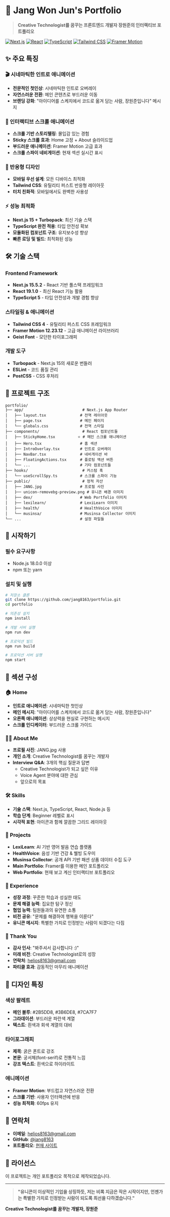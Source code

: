 # 🚀 Jang Won Jun's Portfolio

> **Creative Technologist를 꿈꾸는 프론트엔드 개발자 장원준의 인터랙티브 포트폴리오**

[![Next.js](https://img.shields.io/badge/Next.js-15.5.2-black?style=flat-square&logo=next.js)](https://nextjs.org/)
[![React](https://img.shields.io/badge/React-19.1.0-blue?style=flat-square&logo=react)](https://reactjs.org/)
[![TypeScript](https://img.shields.io/badge/TypeScript-5-blue?style=flat-square&logo=typescript)](https://www.typescriptlang.org/)
[![Tailwind CSS](https://img.shields.io/badge/Tailwind_CSS-4-38B2AC?style=flat-square&logo=tailwind-css)](https://tailwindcss.com/)
[![Framer Motion](https://img.shields.io/badge/Framer_Motion-12.23.12-black?style=flat-square&logo=framer)](https://www.framer.com/motion/)

## ✨ 주요 특징

### 🎬 시네마틱한 인트로 애니메이션
- **전문적인 첫인상**: 시네마틱한 인트로 오버레이
- **자연스러운 전환**: 메인 콘텐츠로 부드러운 이동
- **브랜딩 강화**: "아이디어를 스케치에서 코드로 옮겨 담는 사람, 장원준입니다" 메시지

### 🔄 인터랙티브 스크롤 애니메이션
- **스크롤 기반 스토리텔링**: 몰입감 있는 경험
- **Sticky 스크롤 효과**: Home 고정 + About 슬라이드업
- **부드러운 애니메이션**: Framer Motion 고급 효과
- **스크롤 스파이 네비게이션**: 현재 섹션 실시간 표시

### 📱 반응형 디자인
- **모바일 우선 설계**: 모든 디바이스 최적화
- **Tailwind CSS**: 유틸리티 퍼스트 반응형 레이아웃
- **터치 친화적**: 모바일에서도 완벽한 사용성

### ⚡ 성능 최적화
- **Next.js 15 + Turbopack**: 최신 기술 스택
- **TypeScript 완전 적용**: 타입 안전성 확보
- **모듈화된 컴포넌트 구조**: 유지보수성 향상
- **빠른 로딩 및 빌드**: 최적화된 성능

## 🛠️ 기술 스택

### Frontend Framework
- **Next.js 15.5.2** - React 기반 풀스택 프레임워크
- **React 19.1.0** - 최신 React 기능 활용
- **TypeScript 5** - 타입 안전성과 개발 경험 향상

### 스타일링 & 애니메이션
- **Tailwind CSS 4** - 유틸리티 퍼스트 CSS 프레임워크
- **Framer Motion 12.23.12** - 고급 애니메이션 라이브러리
- **Geist Font** - 모던한 타이포그래피

### 개발 도구
- **Turbopack** - Next.js 15의 새로운 번들러
- **ESLint** - 코드 품질 관리
- **PostCSS** - CSS 후처리

## 📁 프로젝트 구조

```
portfolio/
├── app/                          # Next.js App Router
│   ├── layout.tsx               # 전역 레이아웃
│   ├── page.tsx                 # 메인 페이지
│   └── globals.css              # 전역 스타일
├── components/                   # React 컴포넌트들
│   ├── StickyHome.tsx          ⭐ # 메인 스크롤 애니메이션
│   ├── Hero.tsx                 # 홈 섹션
│   ├── IntroOverlay.tsx         # 인트로 오버레이
│   ├── NavBar.tsx               # 네비게이션 바
│   ├── FloatingActions.tsx      # 플로팅 액션 버튼
│   └── ...                      # 기타 컴포넌트들
├── hooks/                        # 커스텀 훅
│   └── useScrollSpy.ts          # 스크롤 스파이 기능
├── public/                       # 정적 자산
│   ├── JANG.jpg                 # 프로필 사진
│   ├── unicon-removebg-preview.png # 유니콘 배경 이미지
│   ├── dex/                     # Web Portfolio 이미지
│   ├── lexilearn/               # LexiLearn 이미지
│   ├── health/                  # HealthVoice 이미지
│   └── musinsa/                 # Musinsa Collector 이미지
└── ...                          # 설정 파일들
```

## 🚀 시작하기

### 필수 요구사항
- Node.js 18.0.0 이상
- npm 또는 yarn

### 설치 및 실행

```bash
# 저장소 클론
git clone https://github.com/jang8163/portfolio.git
cd portfolio

# 의존성 설치
npm install

# 개발 서버 실행
npm run dev

# 프로덕션 빌드
npm run build

# 프로덕션 서버 실행
npm start
```

## 📱 섹션 구성

### 🏠 Home
- **인트로 애니메이션**: 시네마틱한 첫인상
- **메인 메시지**: "아이디어를 스케치에서 코드로 옮겨 담는 사람, 장원준입니다"
- **오른쪽 애니메이션**: 상상력을 현실로 구현하는 메시지
- **스크롤 인디케이터**: 부드러운 스크롤 가이드

### 👨‍💻 About Me
- **프로필 사진**: JANG.jpg 사용
- **개인 소개**: Creative Technologist를 꿈꾸는 개발자
- **Interview Q&A**: 3개의 핵심 질문과 답변
  - Creative Technologist가 되고 싶은 이유
  - Voice Agent 분야에 대한 관심
  - 앞으로의 목표

### 🛠️ Skills
- **기술 스택**: Next.js, TypeScript, React, Node.js 등
- **학습 단계**: Beginner 레벨로 표시
- **시각적 표현**: 아이콘과 함께 깔끔한 그리드 레이아웃

### 🎯 Projects
- **LexiLearn**: AI 기반 영어 발음 연습 플랫폼
- **HealthVoice**: 음성 기반 건강 & 웰빙 도우미
- **Musinsa Collector**: 공개 API 기반 패션 상품 데이터 수집 도구
- **Main Portfolio**: Framer를 이용한 메인 포트폴리오
- **Web Portfolio**: 현재 보고 계신 인터랙티브 포트폴리오

### 💼 Experience
- **성장 과정**: 꾸준한 학습과 성실한 태도
- **문제 해결 능력**: 집요한 탐구 정신
- **협업 능력**: 팀원들과의 유연한 소통
- **비전 공유**: "문제를 해결하여 행복을 이룬다"
- **유니콘 메시지**: 특별한 가치로 인정받는 사람이 되겠다는 다짐

### 🙏 Thank You
- **감사 인사**: "봐주셔서 감사합니다 :)"
- **미래 비전**: Creative Technologist로의 성장
- **연락처**: helios8163@gmail.com
- **파티클 효과**: 감동적인 마무리 애니메이션

## 🎨 디자인 특징

### 색상 팔레트
- **메인 블루**: #2B5DD8, #3B6DE8, #7CA7F7
- **그라데이션**: 부드러운 파란색 계열
- **텍스트**: 흰색과 회색 계열의 대비

### 타이포그래피
- **제목**: 굵은 폰트로 강조
- **본문**: 궁서체(font-serif)로 전통적 느낌
- **강조 텍스트**: 흰색으로 하이라이트

### 애니메이션
- **Framer Motion**: 부드럽고 자연스러운 전환
- **스크롤 기반**: 사용자 인터랙션에 반응
- **성능 최적화**: 60fps 유지

## 📧 연락처

- **이메일**: helios8163@gmail.com
- **GitHub**: [@jang8163](https://github.com/jang8163)
- **포트폴리오**: [현재 사이트](https://portfolio-jang8163.vercel.app)

## 📄 라이선스

이 프로젝트는 개인 포트폴리오 목적으로 제작되었습니다.

---

> **"유니콘이 이상적인 기업을 상징하듯, 저는 비록 지금은 작은 시작이지만, 언젠가는 특별한 가치로 인정받는 사람이 되도록 최선을 다하겠습니다."**

**Creative Technologist를 꿈꾸는 개발자, 장원준**